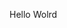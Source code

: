 Hello Wolrd





























































































































































































































































































































































































































































































































































































































































































































































































































































































































































































































































































































































































































































































































































































































































































































































































































































































































































































































































































































































































































































































































































































































































































































































































































































































































































































































































































































































































































































































































































































































































































































































































































































































































































































